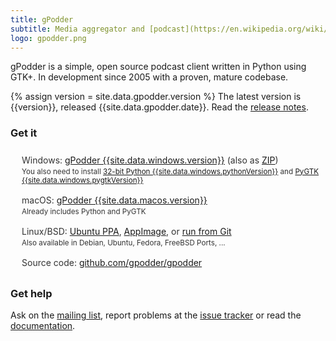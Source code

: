 ```yaml
---
title: gPodder
subtitle: Media aggregator and [podcast](https://en.wikipedia.org/wiki/Podcast) client
logo: gpodder.png
---
```


<style>
ul {
    padding-left: 10px;
}

ul li {
    padding: 8px;
    list-style: none;
    color: #333;
}
</style>

gPodder is a simple, open source podcast client written in Python using GTK+. In development since 2005 with a proven, mature codebase.

{% assign version = site.data.gpodder.version %}
The latest version is {{version}}, released {{site.data.gpodder.date}}. Read the [release notes](http://blog.gpodder.org/).

### Get it

-   Windows: [gPodder {{site.data.windows.version}}][win] (also as [ZIP][win-zip])<br>
    <small>You also need to install [32-bit Python {{site.data.windows.pythonVersion}}][win-python] and [PyGTK {{site.data.windows.pygtkVersion}}][win-gtk]</small>
-   macOS: [gPodder {{site.data.macos.version}}][mac]<br>
    <small>Already includes Python and PyGTK</small>
-   Linux/BSD: [Ubuntu PPA][], [AppImage][], or [run from Git][]<br>
    <small>Also available in Debian, Ubuntu, Fedora, FreeBSD Ports, ...</small>
-   Source code: [github.com/gpodder/gpodder](https://github.com/gpodder/gpodder)

### Get help

Ask on the [mailing list](http://www.freelists.org/list/gpodder), report problems at the [issue tracker](https://github.com/gpodder/gpodder/issues) or read the [documentation](docs/).

[win]: http://sourceforge.net/projects/gpodder/files/windows/gpodder-{{site.data.windows.version}}-setup.exe/download
[win-zip]: http://sourceforge.net/projects/gpodder/files/windows/gpodder-{{site.data.windows.version}}-win32.zip/download
[win-python]: https://www.python.org/ftp/python/{{site.data.windows.pythonVersion}}{{site.data.windows.pythonPatch}}/python-{{site.data.windows.pythonVersion}}{{site.data.windows.pythonPatch}}.msi
[win-gtk]: http://ftp.gnome.org/pub/GNOME/binaries/win32/pygtk/{{site.data.windows.pygtkVersion}}/pygtk-all-in-one-{{site.data.windows.pygtkVersion}}{{site.data.windows.pygtkPatch}}.win32-py{{site.data.windows.pythonVersion}}.msi
[mac]: https://sourceforge.net/projects/gpodder/files/macosx/gPodder-{{site.data.macos.version}}{{site.data.macos.patch}}.zip/download
[Ubuntu PPA]: https://launchpad.net/~thp/+archive/ubuntu/gpodder
[AppImage]: https://bintray.com/probono/AppImages/gPodder
[run from Git]: https://github.com/gpodder/gpodder/wiki/Run-from-Git
